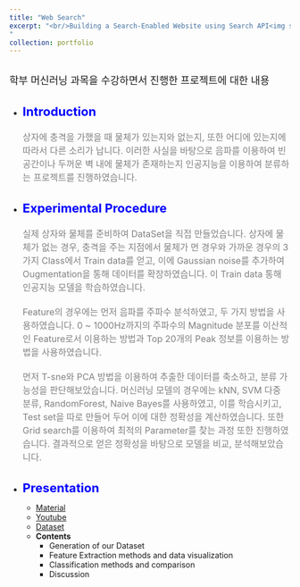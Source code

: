 ```yaml
---
title: "Web Search"
excerpt: "<br/>Building a Search-Enabled Website using Search API<img src='/images/cp_ex1.PNG' width='500' height='300'>
"
collection: portfolio
---
```


<br>
<span style = "font-size:18px;"> 학부 머신러닝 과목을 수강하면서 진행한 프로젝트에 대한 내용</span>
<br><br>

* <strong style = "color: blue; font-size:22px;">Introduction</strong><br>
<span style = "font-size:16px; color: gray;"><br> 상자에 충격을 가했을 때 물체가 있는지와 없는지, 또한 어디에 있는지에 따라서 다른 소리가 납니다. 이러한 사실을 바탕으로 음파를 이용하여 빈 공간이나 두꺼운 벽 내에 물체가 존재하는지 인공지능을 이용하여 분류하는 프로젝트를 진행하였습니다.</span><br><br>

* <strong style = "color: blue; font-size:22px;">Experimental Procedure</strong><br>
<span style = "font-size:16px; color: gray;"><br> 실제 상자와 물체를 준비하여 DataSet을 직접 만들었습니다. 상자에 물체가 없는 경우, 충격을 주는 지점에서 물체가 먼 경우와 가까운 경우의 3가지 Class에서 Train data를 얻고, 이에 Gaussian noise를 추가하여 Ougmentation을 통해 데이터를 확장하였습니다. 이 Train data 통해 인공지능 모델을 학습하였습니다.</span><br>
<span style = "font-size:16px; color: gray;"><br> Feature의 경우에는 먼저 음파를 주파수 분석하였고, 두 가지 방법을 사용하였습니다. 0 ~ 1000Hz까지의 주파수의 Magnitude 분포를 이산적인 Feature로서 이용하는 방법과 Top 20개의 Peak 정보를 이용하는 방법을 사용하였습니다.</span><br>
<span style = "font-size:16px; color: gray;"><br> 먼저 T-sne와  PCA 방법을 이용하여 추출한 데이터를 축소하고, 분류 가능성을 판단해보았습니다. 머신러닝 모델의 경우에는 kNN, SVM 다중 분류, RandomForest, Naive Bayes를 사용하였고, 이를 학습시키고, Test set을 따로 만들어 두어 이에 대한 정확성을 계산하였습니다. 또한 Grid search를 이용하여 최적의 Parameter를 찾는 과정 또한 진행하였습니다. 결과적으로 얻은 정확성을 바탕으로 모델을 비교, 분석해보았습니다.</span><br><br>

* <strong style = "color: blue; font-size:22px;"> Presentation</strong><br>
    * [Material](/files/MFM/ML4ME_Final.pdf)
    * [Youtube](https://www.youtube.com/watch?v=YgvcL3sQxws)
    * [Dataset](/files/MFM/our_dataset.zip)
    * <strong> Contents</strong>
        * Generation of our Dataset
        * Feature Extraction methods and data visualization
        * Classification methods and comparison
        * Discussion